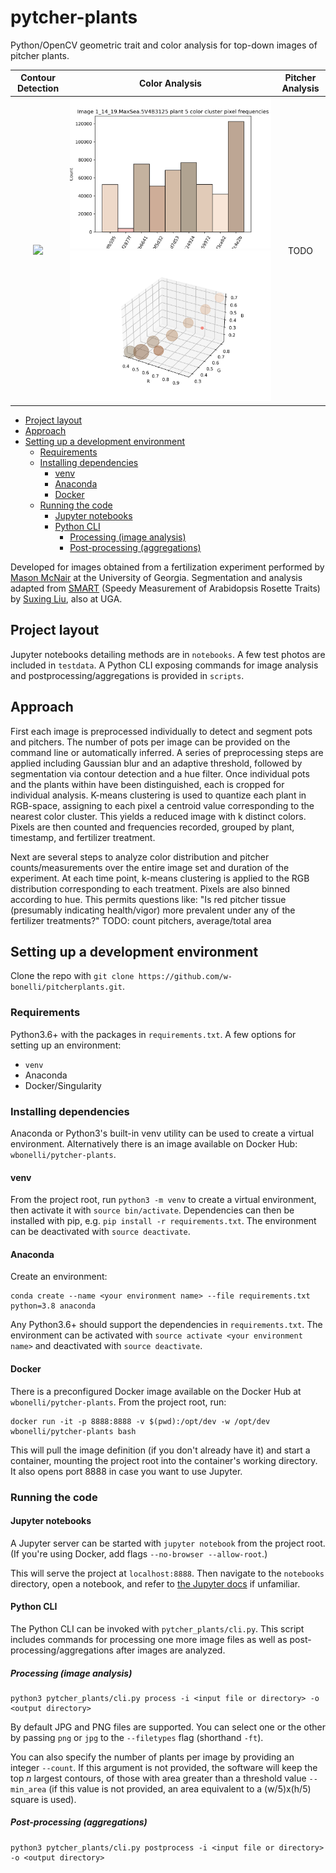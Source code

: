 # pytcher-plants

Python/OpenCV geometric trait and color analysis for top-down images of pitcher plants.

Contour Detection             |  Color Analysis | Pitcher Analysis
:-------------------------:|:-------------------------:|:-----:|
![](media/cont.png)  |  ![](media/hist.png) ![](media/rgb.png)  | TODO

<!-- START doctoc generated TOC please keep comment here to allow auto update -->
<!-- DON'T EDIT THIS SECTION, INSTEAD RE-RUN doctoc TO UPDATE -->


- [Project layout](#project-layout)
- [Approach](#approach)
- [Setting up a development environment](#setting-up-a-development-environment)
  - [Requirements](#requirements)
  - [Installing dependencies](#installing-dependencies)
    - [venv](#venv)
    - [Anaconda](#anaconda)
    - [Docker](#docker)
  - [Running the code](#running-the-code)
    - [Jupyter notebooks](#jupyter-notebooks)
    - [Python CLI](#python-cli)
      - [Processing (image analysis)](#processing-image-analysis)
      - [Post-processing (aggregations)](#post-processing-aggregations)

<!-- END doctoc generated TOC please keep comment here to allow auto update -->

Developed for images obtained from a fertilization experiment performed by [Mason McNair](https://github.com/mmcnair91) at the University of Georgia. Segmentation and analysis adapted from [SMART](https://github.com/Computational-Plant-Science/SMART) (Speedy Measurement of Arabidopsis Rosette Traits) by [Suxing Liu](https://github.com/lsx1980), also at UGA.

## Project layout

Jupyter notebooks detailing methods are in `notebooks`. A few test photos are included in `testdata`. A Python CLI exposing commands for image analysis and postprocessing/aggregations is provided in `scripts`. <!--A `Snakefile` is also provided, encapsulating a Snakemake pipeline which invokes the Python CLI to process individual images in parallel before computing aggregate statistics.-->

## Approach

First each image is preprocessed individually to detect and segment pots and pitchers. The number of pots per image can be provided on the command line or automatically inferred. A series of preprocessing steps are applied including Gaussian blur and an adaptive threshold, followed by segmentation via contour detection and a hue filter. Once individual pots and the plants within have been distinguished, each is cropped for individual analysis. K-means clustering is used to quantize each plant in RGB-space, assigning to each pixel a centroid value corresponding to the nearest color cluster. This yields a reduced image with k distinct colors. Pixels are then counted and frequencies recorded, grouped by plant, timestamp, and fertilizer treatment.

Next are several steps to analyze color distribution and pitcher counts/measurements over the entire image set and duration of the experiment. At each time point, k-means clustering is applied to the RGB distribution corresponding to each treatment. Pixels are also binned according to hue. This permits questions like: "Is red pitcher tissue (presumably indicating health/vigor) more prevalent under any of the fertilizer treatments?" TODO: count pitchers, average/total area

## Setting up a development environment

Clone the repo with `git clone https://github.com/w-bonelli/pitcherplants.git`.

### Requirements

Python3.6+ with the packages in `requirements.txt`. A few options for setting up an environment:

- `venv`
- Anaconda
- Docker/Singularity

### Installing dependencies

Anaconda or Python3's built-in venv utility can be used to create a virtual environment. Alternatively there is an image available on Docker Hub: `wbonelli/pytcher-plants`.

#### venv

From the project root, run `python3 -m venv` to create a virtual environment, then activate it with `source bin/activate`. Dependencies can then be installed with pip, e.g. `pip install -r requirements.txt`. The environment can be deactivated with `source deactivate`.

#### Anaconda

Create an environment:

```shell
conda create --name <your environment name> --file requirements.txt python=3.8 anaconda
```

Any Python3.6+ should support the dependencies in `requirements.txt`. The environment can be activated with `source activate <your environment name>` and deactivated with `source deactivate`.

#### Docker

There is a preconfigured Docker image available on the Docker Hub at `wbonelli/pytcher-plants`. From the project root, run:

```shell
docker run -it -p 8888:8888 -v $(pwd):/opt/dev -w /opt/dev wbonelli/pytcher-plants bash
```

This will pull the image definition (if you don't already have it) and start a container, mounting the project root into the container's working directory. It also opens port 8888 in case you want to use Jupyter.

### Running the code

#### Jupyter notebooks

A Jupyter server can be started with `jupyter notebook` from the project root. (If you're using Docker, add flags `--no-browser --allow-root`.)

This will serve the project at `localhost:8888`. Then navigate to the `notebooks` directory, open a notebook, and refer to [the Jupyter docs](https://jupyter.org/documentation) if unfamiliar.

#### Python CLI

The Python CLI can be invoked with `pytcher_plants/cli.py`. This script includes commands for processing one more image files as well as post-processing/aggregations after images are analyzed.

##### Processing (image analysis)

```shell
python3 pytcher_plants/cli.py process -i <input file or directory> -o <output directory>
```

By default JPG and PNG files are supported. You can select one or the other by passing `png` or `jpg` to the `--filetypes` flag (shorthand `-ft`).

You can also specify the number of plants per image by providing an integer `--count`. If this argument is not provided, the software will keep the top $n$ largest contours, of those with area greater than a threshold value `--min_area` (if this value is not provided, an area equivalent to a (w/5)x(h/5) square is used).

##### Post-processing (aggregations)

```shell
python3 pytcher_plants/cli.py postprocess -i <input file or directory> -o <output directory>
```


